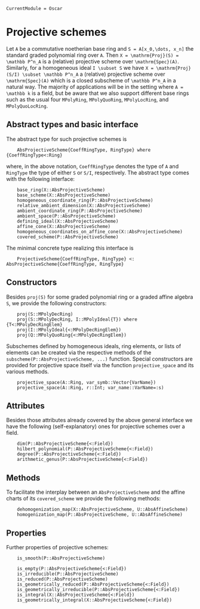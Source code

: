 ```@meta
CurrentModule = Oscar
```


# Projective schemes

Let ``A`` be a commutative noetherian base ring and
``S = A[x_0,\dots, x_n]`` the standard graded polynomial ring
over ``A``. Then ``X = \mathrm{Proj}(S) = \mathbb P^n_A`` is a
(relative) projective scheme over ``\mathrm{Spec}(A)``.
Similarly, for a homogeneous ideal ``I \subset S`` we have
``X = \mathrm{Proj}(S/I) \subset \mathbb P^n_A`` a (relative)
projective scheme over ``\mathrm{Spec}(A)`` which is a closed
subscheme of ``\mathbb P^n_A`` in a natural way. The majority
of applications will be in the setting where ``A = \mathbb k`` is a
field, but be aware that we also support different base rings
such as the usual four `MPolyRing`, `MPolyQuoRing`, `MPolyLocRing`,
and `MPolyQuoLocRing`.

## Abstract types and basic interface
The abstract type for such projective schemes is
```
    AbsProjectiveScheme{CoeffRingType, RingType} where {CoeffRingType<:Ring}
```
where, in the above notation, `CoeffRingType` denotes the type of `A`
and `RingType` the type of either `S` or `S/I`, respectively.
The abstract type comes with the following interface:
```@docs
    base_ring(X::AbsProjectiveScheme)
    base_scheme(X::AbsProjectiveScheme)
    homogeneous_coordinate_ring(P::AbsProjectiveScheme)
    relative_ambient_dimension(X::AbsProjectiveScheme)
    ambient_coordinate_ring(P::AbsProjectiveScheme)
    ambient_space(P::AbsProjectiveScheme)
    defining_ideal(X::AbsProjectiveScheme)
    affine_cone(X::AbsProjectiveScheme)
    homogeneous_coordinates_on_affine_cone(X::AbsProjectiveScheme)
    covered_scheme(P::AbsProjectiveScheme)
```
The minimal concrete type realizing this interface is
```
    ProjectiveScheme{CoeffRingType, RingType} <: AbsProjectiveScheme{CoeffRingType, RingType}
```


## Constructors

Besides `proj(S)` for some graded polynomial ring or a graded affine algebra `S`, we
provide the following constructors:
```
    proj(S::MPolyDecRing)
    proj(S::MPolyDecRing, I::MPolyIdeal{T}) where {T<:MPolyDecRingElem}
    proj(I::MPolyIdeal{<:MPolyDecRingElem})
    proj(Q::MPolyQuoRing{<:MPolyDecRingElem})
```
Subschemes defined by homogeneous ideals, ring elements, or lists of elements can be created
via the respective methods of the `subscheme(P::AbsProjectiveScheme, ...)` function.
Special constructors are provided for projective space itself via the function
`projective_space` and its various methods.
```@docs
    projective_space(A::Ring, var_symb::Vector{VarName})
    projective_space(A::Ring, r::Int; var_name::VarName=:s)
```

## Attributes
Besides those attributes already covered by the above general interface we have the following
(self-explanatory) ones for projective schemes over a field.
```
    dim(P::AbsProjectiveScheme{<:Field})
    hilbert_polynomial(P::AbsProjectiveScheme{<:Field})
    degree(P::AbsProjectiveScheme{<:Field})
    arithmetic_genus(P::AbsProjectiveScheme{<:Field})
```


## Methods

To facilitate the interplay between an `AbsProjectiveScheme` and the affine charts of its
`covered_scheme` we provide the following methods:
```@docs
    dehomogenization_map(X::AbsProjectiveScheme, U::AbsAffineScheme)
    homogenization_map(P::AbsProjectiveScheme, U::AbsAffineScheme)
```

## Properties

Further properties of projective schemes:
```@docs
    is_smooth(P::AbsProjectiveScheme)
```
```
    is_empty(P::AbsProjectiveScheme{<:Field})
    is_irreducible(P::AbsProjectiveScheme)
    is_reduced(P::AbsProjectiveScheme)
    is_geometrically_reduced(P::AbsProjectiveScheme{<:Field})
    is_geometrically_irreducible(P::AbsProjectiveScheme{<:Field})
    is_integral(X::AbsProjectiveScheme{<:Field})
    is_geometrically_integral(X::AbsProjectiveScheme{<:Field})
```
